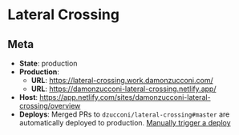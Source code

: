 # Lateral Crossing

## Meta

- **State**: production
- **Production**:
  - **URL**: https://lateral-crossing.work.damonzucconi.com/
  - **URL**: https://damonzucconi-lateral-crossing.netlify.app/
- **Host**: https://app.netlify.com/sites/damonzucconi-lateral-crossing/overview
- **Deploys**: Merged PRs to `dzucconi/lateral-crossing#master` are automatically deployed to production. [Manually trigger a deploy](https://app.netlify.com/sites/damonzucconi-lateral-crossing/deploys)
